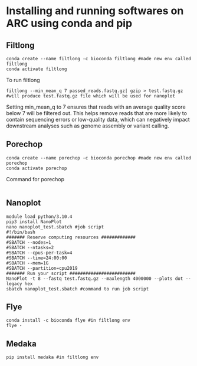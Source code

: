 # Installing and running softwares on ARC using conda and pip
## Filtlong
```
conda create --name filtlong -c bioconda filtlong #made new env called filtlong
conda activate filtlong
```
To run filtlong
```
filtlong --min_mean_q 7 passed_reads.fastq.gz| gzip > test.fastq.gz #will produce test.fastq.gz file which will be used for nanoplot
```
Setting min_mean_q to 7 ensures that reads with an average quality score below 7 will be filtered out. This helps remove reads that are more
likely to contain sequencing errors or low-quality data, which can negatively impact downstream analyses such as genome assembly or variant
calling.
## Porechop
```
conda create --name porechop -c bioconda porechop #made new env called porechop
conda activate porechop
```
Command for porechop
```

```
## Nanoplot
```
module load python/3.10.4
pip3 install NanoPlot
nano nanoplot_test.sbatch #job script
#!/bin/bash
####### Reserve computing resources #############
#SBATCH --nodes=1
#SBATCH --ntasks=2
#SBATCH --cpus-per-task=4
#SBATCH --time=24:00:00
#SBATCH --mem=1G
#SBATCH --partition=cpu2019
####### Run your script #########################
NanoPlot -t 8 --fastq test.fastq.gz --maxlength 4000000 --plots dot --legacy hex
sbatch nanoplot_test.sbatch #command to run job script
```
## Flye
```
conda install -c bioconda flye #in filtlong env
flye -
```
## Medaka
```
pip install medaka #in filtlong env
```

